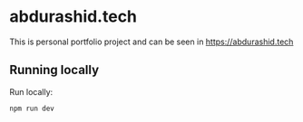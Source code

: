 # abdurashid.tech

This is personal portfolio project and can be seen in <https://abdurashid.tech>

## Running locally

Run locally:

```sh
npm run dev
```
